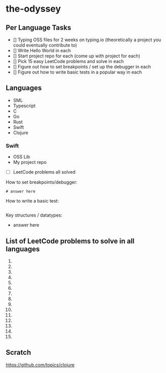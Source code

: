 # the-odyssey


## Per Language Tasks
- [] Typing OSS files for 2 weeks on typing.io (theoretically a project you could eventually contribute to)
- [] Write Hello World in each
- [] Start project repo for each (come up with project for each)
- [] Pick 15 easy LeetCode problems and solve in each
- [] Figure out how to set breakpoints / set up the debugger in each
- [] Figure out how to write basic tests in a popular way in each

## Languages 
- SML
- Typescript
- C
- Go
- Rust
- Swift
- Clojure

### Swift
- OSS Lib
- My project repo

- [ ] LeetCode problems all solved

How to set breakpoints/debugger:
```
# answer here
```

How to write a basic test:
```

```

Key structures / datatypes:
- answer here

## List of LeetCode problems to solve in all languages
1.
2.
3.
4. 
5.
6.
7. 
8. 
9. 
10. 
11. 
12. 
13.
14.
15.

## Scratch
https://github.com/topics/clojure

